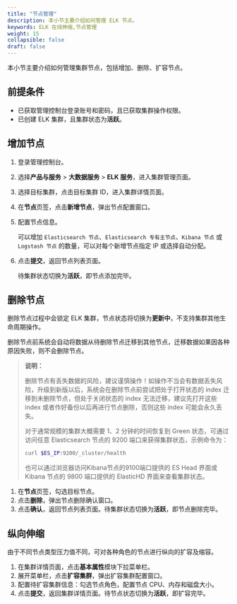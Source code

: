 ```yaml
---
title: "节点管理"
description: 本小节主要介绍如何管理 ELK 节点。 
keywords: ELK 在线伸缩,节点管理
weight: 15
collapsible: false
draft: false
---
```


本小节主要介绍如何管理集群节点，包括增加、删除、扩容节点。

## 前提条件

- 已获取管理控制台登录账号和密码，且已获取集群操作权限。
- 已创建 ELK 集群，且集群状态为**活跃**。

## 增加节点

1. 登录管理控制台。
2. 选择**产品与服务** > **大数据服务** > **ELK 服务**，进入集群管理页面。
3. 选择目标集群，点击目标集群 ID，进入集群详情页面。
4. 在**节点**页签，点击**新增节点**，弹出节点配置窗口。
5. 配置节点信息。
   
   可以增加 `Elasticsearch 节点`、`Elasticsearch 专有主节点`、`Kibana 节点` 或 `Logstash 节点` 的数量，可以对每个新增节点指定 IP 或选择自动分配。

6. 点击**提交**，返回节点列表页面。

   待集群状态切换为**活跃**，即节点添加完毕。

## 删除节点

删除节点过程中会锁定 ELK 集群，节点状态将切换为**更新中**，不支持集群其他生命周期操作。

删除节点前系统会自动将数据从待删除节点迁移到其他节点，迁移数据如果因各种原因失败，则不会删除节点。

> **说明：**
>
> 删除节点有丢失数据的风险，建议谨慎操作！如操作不当会有数据丢失风险，升级到新版以后，系统会在删除节点前尝试把处于打开状态的 index 迁移到未删除节点，但处于关闭状态的 index 无法迁移，建议先打开这些 index 或者作好备份以后再进行节点删除，否则这些 index 可能会永久丢失。
>
> 对于通常规模的集群大概需要 1、2 分钟的时间恢复到 Green 状态，可通过访问任意 Elasticsearch 节点的 9200 端口来获得集群状态，示例命令为：
>
> ```bash
> curl $ES_IP:9200/_cluster/health
> ```
>
> 也可以通过浏览器访问Kibana节点的9100端口提供的 ES Head 界面或 Kibana 节点的 9800 端口提供的 ElasticHD 界面来查看集群状态。

1. 在**节点**页签，勾选目标节点。
2. 点击**删除**，弹出节点删除确认窗口。  
3. 点击**确认**，返回节点列表页面。待集群状态切换为**活跃**，即节点删除完毕。

## 纵向伸缩

由于不同节点类型压力值不同，可对各种角色的节点进行纵向的扩容及缩容。

1. 在集群详情页面，点击**基本属性**模块下拉菜单栏。
2. 展开菜单栏，点击**扩容集群**，弹出扩容集群配置窗口。
3. 配置待扩容集群信息：勾选节点角色，配置节点 CPU、内存和磁盘大小。
4. 点击**提交**，返回集群详情页面。待节点状态切换为**活跃**，即扩容完毕。
